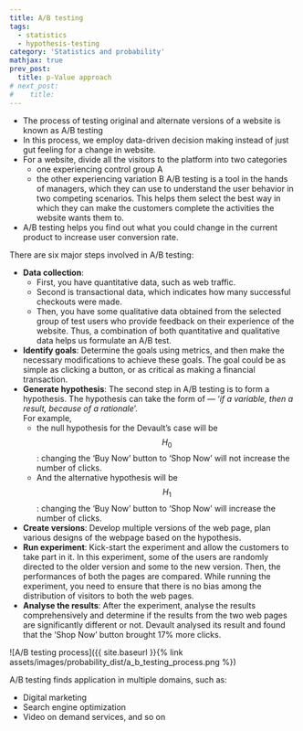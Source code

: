 ```yaml
---
title: A/B testing
tags:
  - statistics
  - hypothesis-testing
category: 'Statistics and probability'
mathjax: true
prev_post: 
  title: p-Value approach
# next_post: 
#    title: 
---
```


+ The process of testing original and alternate versions of a website is known as A/B testing
+ In this process, we employ data-driven decision making instead of just gut feeling for a change in website.
+ For a website, divide all the visitors to the platform into two categories
  + one experiencing control group A
  + the other experiencing variation B
  A/B testing is a tool in the hands of managers, which they can use to understand the user behavior in two competing scenarios. This helps them select the best way in which they can make the customers complete the activities the website wants them to.
+ A/B testing helps you find out what you could change in the current product to increase user conversion rate.

<!--more-->

There are six major steps involved in A/B testing:

+ **Data collection**:
  + First, you have quantitative data, such as web traffic.
  + Second is transactional data, which indicates how many successful checkouts were made.
  + Then, you have some qualitative data obtained from the selected group of test users who provide feedback on their experience of the website.
  Thus, a combination of both quantitative and qualitative data helps us formulate an A/B test.
+ **Identify goals**: Determine the goals using metrics, and then make the necessary modifications to achieve these goals. The goal could be as simple as clicking a button, or as critical as making a financial transaction.
+ **Generate hypothesis**: The second step in A/B testing is to form a hypothesis. The hypothesis can take the form of — ‘*if a variable, then a result, because of a rationale*’.  
  For example,
  + the null hypothesis for the Devault’s case will be $$ H_0 $$: changing the ‘Buy Now’ button to ‘Shop Now’ will not increase the number of clicks.
  + And the alternative hypothesis will be $$ H_1 $$: changing the ‘Buy Now’ button to ‘Shop Now’ will increase the number of clicks.
+ **Create versions**: Develop multiple versions of the web page, plan various designs  of the webpage based on the hypothesis.
+ **Run experiment**: Kick-start the experiment and allow the customers to take part in it. In this experiment, some of the users are randomly directed to the older version and some to the new version. Then, the performances of both the pages are compared. While running the experiment, you need to ensure that there is no bias among the distribution of visitors to both the web pages.
+ **Analyse the results**: After the experiment, analyse the results comprehensively and determine if the results from the two web pages are significantly different or not. Devault analysed its result and found that the ‘Shop Now’ button brought 17% more clicks.

![A/B testing process]({{ site.baseurl }}{% link assets/images/probability_dist/a_b_testing_process.png %})

A/B testing finds application in multiple domains, such as:

+ Digital marketing
+ Search engine optimization
+ Video on demand services, and so on
